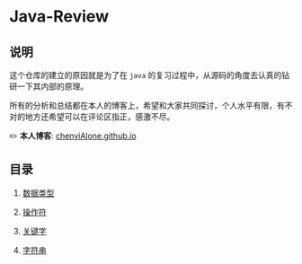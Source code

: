 # Java-Review

## 说明

这个仓库的建立的原因就是为了在 `java` 的复习过程中，从源码的角度去认真的钻研一下其内部的原理。

所有的分析和总结都在本人的博客上，希望和大家共同探讨，个人水平有限，有不对的地方还希望可以在评论区指正，感激不尽。

:pencil2: **本人博客**: [chenyiAlone.github.io](https://chenyiAlone.github.io)

## 目录

1. [数据类型](src/main/java/com/example/review/datatype)

2. [操作符](src/main/java/com/example/review/operator)

3. [关键字](src/main/java/com/example/review/keyword)

4. [字符串](src/main/java/com/example/review/string)